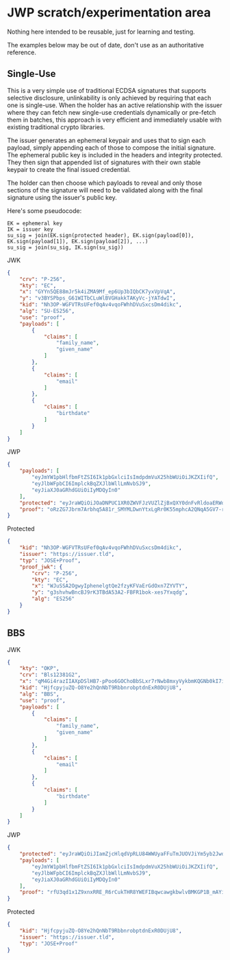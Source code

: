 # JWP scratch/experimentation area

Nothing here intended to be reusable, just for learning and testing.

The examples below may be out of date, don't use as an authoritative reference.

## Single-Use

This is a very simple use of traditional ECDSA signatures that supports selective disclosure, unlinkability is only achieved by requiring that each one is single-use.  When the holder has an active relationship with the issuer where they can fetch new single-use credentials dynamically or pre-fetch them in batches, this approach is very efficient and immediately usable with existing traditional crypto libraries.

The issuer generates an ephemeral keypair and uses that to sign each payload, simply appending each of those to compose the initial signature.  The ephemeral public key is included in the headers and integrity protected. They then sign that appended list of signatures with their own stable keypair to create the final issued credential.

The holder can then choose which payloads to reveal and only those sections of the signature will need to be validated along with the final signature using the issuer's public key.

Here's some pseudocode:
```
EK = ephemeral key
IK = issuer key 
su_sig = join(EK.sign(protected header), EK.sign(payload[0]), EK.sign(payload[1]), EK.sign(payload[2]), ...)
su_sig = join(su_sig, IK.sign(su_sig))
```

JWK
```json
{
    "crv": "P-256",
    "kty": "EC",
    "x": "GYYn5QE88mJr5k4iZMA9Mf_ep6Up3bIQbCK7yxVpVqA",
    "y": "v3BYSPbps_G61WITbCLuWlBVGHakkTAKyVc-jYATdwI",
    "kid": "Nh3OP-WGFVTRsUFef0qAv4vqoFWhhDVuSxcsDm4dikc",
    "alg": "SU-ES256",
    "use": "proof",
    "payloads": [
        {
            "claims": [
                "family_name",
                "given_name"
            ]
        },
        {
            "claims": [
                "email"
            ]
        },
        {
            "claims": [
                "birthdate"
            ]
        }
    ]
}
```

JWP
```json
{
    "payloads": [
        "eyJmYW1pbHlfbmFtZSI6Ik1pbGxlciIsImdpdmVuX25hbWUiOiJKZXIifQ",
        "eyJlbWFpbCI6ImplckBqZXJlbWllLmNvbSJ9",
        "eyJiaXJ0aGRhdGUiOiIyMDQyIn0"
    ],
    "protected": "eyJraWQiOiJOaDNPUC1XR0ZWVFJzVUZlZjBxQXY0dnFvRldoaERWdVN4Y3NEbTRkaWtjIiwiaXNzdWVyIjoiaHR0cHM6Ly9pc3N1ZXIudGxkIiwidHlwIjoiSk9TRStQcm9vZiIsInByb29mX2p3ayI6eyJjcnYiOiJQLTI1NiIsImt0eSI6IkVDIiwieCI6IldKdVNTQTJPZ3d5SXBoZW5lbGd0UWUyZnp5S0ZWYUVyR2RPeG43WllWVFkiLCJ5IjoiZzNzaHZod0JuY0JKOXJLM1RCZEE1M0EyLUZCRlIxYm9rLXhlczdZeHFkZyIsImFsZyI6IkVTMjU2In19",
    "proof": "oRzZG7Jbrm7Arbhq5A81r_SMYMLDwnYtxLgRr0K55mphcA2QNqA5GV7-rFHJGkX66zpDwG_qvAHGrxf1EeuiAkFZMWEj8sOhW-_NWrLprNddyraWtbll6vlpeKWmKB212wkL37-yeY3vFjlD9EIb-gl0n8Jyb5Yez2MYA8ZIZoyE6Cv48qlcFuOSBBB-YctDJRfjh3Lu001UMoKVfkLY0W7cW-c7WO2xBlPe5UYO-JtunGnuvQiYgxfDtwO9Jw5UvrXk8TGEYD317ekDV6Pl1qhWUyAIqCcscKjkrsi8j8oMDsGpPyVTu7tGIAXNC6CxwIdS6Jf-oSTeWkLnPFI7Ku13DPYh942oqnLbrdwjJDMw3H6zVY5bc5O3j-9lMnZ7Ef8JcP6Z8VJhgOcM3aDkSBYOVFKVcUlL7rEYadcD3ao"
}
```

Protected
```json
{
    "kid": "Nh3OP-WGFVTRsUFef0qAv4vqoFWhhDVuSxcsDm4dikc",
    "issuer": "https://issuer.tld",
    "typ": "JOSE+Proof",
    "proof_jwk": {
        "crv": "P-256",
        "kty": "EC",
        "x": "WJuSSA2OgwyIphenelgtQe2fzyKFVaErGdOxn7ZYVTY",
        "y": "g3shvhwBncBJ9rK3TBdA53A2-FBFR1bok-xes7Yxqdg",
        "alg": "ES256"
    }
}
```

## BBS

JWK
```json
{
    "kty": "OKP",
    "crv": "Bls12381G2",
    "x": "qM4Gi4razIIAXpDSlHB7-pPoo6GOChoBbSLxr7rNwb8mxyVykbmKQGNb0kI7iegDAs9cIwf6DAsCGi7BVs48MG-iw4PsP0L136g2gQpZjrKsr4GbkV5EIx0R2BjIJNfQ",
    "kid": "HjfcpyjuZQ-O8Ye2hQnNbT9RbbnrobptdnExR0DUjU8",
    "alg": "BBS",
    "use": "proof",
    "payloads": [
        {
            "claims": [
                "family_name",
                "given_name"
            ]
        },
        {
            "claims": [
                "email"
            ]
        },
        {
            "claims": [
                "birthdate"
            ]
        }
    ]
}
```

JWP
```json
{
    "protected": "eyJraWQiOiJIamZjcHlqdVpRLU84WWUyaFFuTmJUOVJiYm5yb2JwdGRuRXhSMERValU4IiwiaXNzdWVyIjoiaHR0cHM6Ly9pc3N1ZXIudGxkIiwidHlwIjoiSk9TRStQcm9vZiJ9",
    "payloads": [
        "eyJmYW1pbHlfbmFtZSI6Ik1pbGxlciIsImdpdmVuX25hbWUiOiJKZXIifQ",
        "eyJlbWFpbCI6ImplckBqZXJlbWllLmNvbSJ9",
        "eyJiaXJ0aGRhdGUiOiIyMDQyIn0"
    ],
    "proof": "rfU3qd1x1Z9xnxRRE_R6rCukTHR8YWEFIBqwcawgkbwlvBMKGP1B_mAYiF-tbe8VYUHlKfzccE4m7waZyoLEkBLFiK2g54Q2i-CdtYBgDdkUDsoULSBMcH1MwGHwdjfXpldFNFrHFx_IAvLVniyeMQ"
}
```

Protected
```json
{
    "kid": "HjfcpyjuZQ-O8Ye2hQnNbT9RbbnrobptdnExR0DUjU8",
    "issuer": "https://issuer.tld",
    "typ": "JOSE+Proof"
}
```
